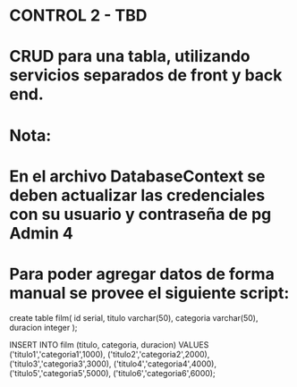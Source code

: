 # CONTROL 2 - TBD
# CRUD para una tabla, utilizando servicios separados de front y back end.

# Nota:
# En el archivo DatabaseContext se deben actualizar las credenciales con su usuario y contraseña de pg Admin 4

# Para poder agregar datos de forma manual se provee el siguiente script:

create table film(
id serial, 
titulo varchar(50),
categoria varchar(50),
duracion integer
);

INSERT INTO film (titulo, categoria, duracion)
VALUES
('titulo1','categoria1',1000),
('titulo2','categoria2',2000),
('titulo3','categoria3',3000),
('titulo4','categoria4',4000),
('titulo5','categoria5',5000),
('titulo6','categoria6',6000);
